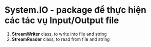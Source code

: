 # System.IO - package để thực hiện các tác vụ Input/Output file

1. **StreamWriter** class, to write into file and string
2. **StreamReader** class, to read from file and string

